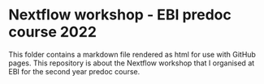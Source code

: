 # Nextflow workshop - EBI predoc course 2022

This folder contains a markdown file rendered as html for use with GitHub pages.
This repository is about the Nextflow workshop that I organised at EBI for the second year predoc course.
